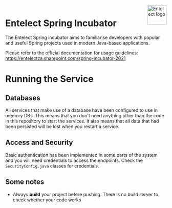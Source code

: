 <a href="https://www.entelect.co.za">
    <img src="https://avatars.githubusercontent.com/u/8133921?s=200&v=4" alt="Entelect logo" title="Entelect" align="right" height="60" />
</a>

# Entelect Spring Incubator
The Entelect Spring incubator aims to familiarise developers with popular and useful Spring projects used in modern Java-based applications.

Please refer to the official documentation for usage guidelines: https://entelectza.sharepoint.com/spring-incubator-2021

# Running the Service
## Databases
All services that make use of a database have been configured to use in memory DBs. 
This means that you don't need anything other than the code in this repository to start the services.
It also means that all data that had been persisted will be lost when you restart a service.

## Access and Security
Basic authentication has been implemented in some parts of the system and you will need credentials to access the endpoints.
Check the ```SecurityConfig.java``` classes for credentials.

## Some notes
* Always <b>build</b> your project before pushing. There is no build server to check whether your code works
